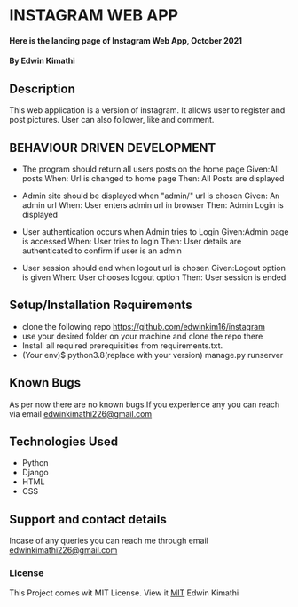 # INSTAGRAM WEB APP
#### Here is the landing page of Instagram Web App, October 2021
#### By **Edwin Kimathi**
## Description
This web application is a version of instagram. It allows user to register and post pictures. User can also follower, like and comment.
## BEHAVIOUR DRIVEN DEVELOPMENT

* The program should return all users posts on the home page
Given:All posts
When: Url is changed to home page
Then: All Posts are displayed

* Admin site should be displayed when "admin/" url is chosen
Given: An admin url
When: User enters admin url in browser
Then: Admin Login is displayed

* User authentication occurs when Admin tries to Login
Given:Admin page is accessed
When: User tries to login
Then: User details are authenticated to confirm if user is an admin

* User session should end when logout url is chosen
Given:Logout option is given
When: User chooses logout option
Then: User session is ended

## Setup/Installation Requirements
* clone the following repo https://github.com/edwinkim16/instagram
* use your desired folder on your machine and clone
the repo there
* Install all required prerequisities from requirements.txt.
* (Your env)$ python3.8(replace with your version) manage.py runserver

## Known Bugs
 As per now there are no known bugs.If you experience any you can reach via email edwinkimathi226@gmail.com
## Technologies Used
* Python 
* Django
* HTML
* CSS
## Support and contact details
Incase of any queries you can reach me through email edwinkimathi226@gmail.com
### License
This Project comes wit MIT License. View it <a href="https://github.com/edwinkim16/instagram/blob/master/License"> MIT</a>
 Edwin Kimathi
  
